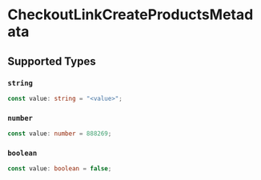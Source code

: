 # CheckoutLinkCreateProductsMetadata


## Supported Types

### `string`

```typescript
const value: string = "<value>";
```

### `number`

```typescript
const value: number = 888269;
```

### `boolean`

```typescript
const value: boolean = false;
```

